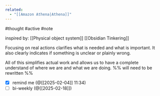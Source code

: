 ```yaml
---
related:
  - "[[Amazon Athena|Athena]]"
---
```

#thought #active #note 

inspired by: [[Physical object system]] [[Obsidian Tinkering]]

Focusing on real actions clarifies what is needed and what is important.
It also clearly indicates if something is unclear or plainly wrong.

All of this simplifies actual work and allows us to have a complete understand of where we are and what we are doing.
%% will need to be rewritten %%

- [x] remind me (@[[2025-02-04]] 11:34)
- [ ] bi-weekly (@[[2025-02-18]])
